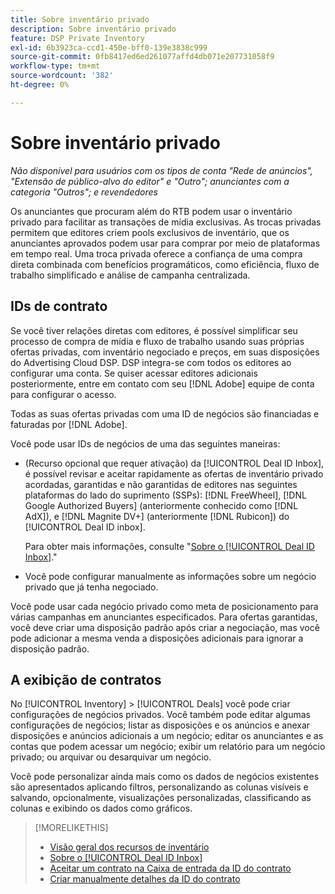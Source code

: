 ```yaml
---
title: Sobre inventário privado
description: Sobre inventário privado
feature: DSP Private Inventory
exl-id: 6b3923ca-ccd1-450e-bff0-139e3838c999
source-git-commit: 0fb8417ed6ed261077affd4db071e207731058f9
workflow-type: tm+mt
source-wordcount: '382'
ht-degree: 0%

---
```


# Sobre inventário privado

*Não disponível para usuários com os tipos de conta &quot;Rede de anúncios&quot;, &quot;Extensão de público-alvo do editor&quot; e &quot;Outro&quot;; anunciantes com a categoria &quot;Outros&quot;; e revendedores*

Os anunciantes que procuram além do RTB podem usar o inventário privado para facilitar as transações de mídia exclusivas. As trocas privadas permitem que editores criem pools exclusivos de inventário, que os anunciantes aprovados podem usar para comprar por meio de plataformas em tempo real. Uma troca privada oferece a confiança de uma compra direta combinada com benefícios programáticos, como eficiência, fluxo de trabalho simplificado e análise de campanha centralizada.

## IDs de contrato

Se você tiver relações diretas com editores, é possível simplificar seu processo de compra de mídia e fluxo de trabalho usando suas próprias ofertas privadas, com inventário negociado e preços, em suas disposições do Advertising Cloud DSP. DSP integra-se com todos os editores ao configurar uma conta. Se quiser acessar editores adicionais posteriormente, entre em contato com seu [!DNL Adobe] equipe de conta para configurar o acesso. <!-- + sentence from Ramey? (no longer here) about how we certify the publishers -->

Todas as suas ofertas privadas com uma ID de negócios são financiadas e faturadas por [!DNL Adobe].

Você pode usar IDs de negócios de uma das seguintes maneiras:

* (Recurso opcional que requer ativação) da [!UICONTROL Deal ID Inbox], é possível revisar e aceitar rapidamente as ofertas de inventário privado acordadas, garantidas e não garantidas de editores nas seguintes plataformas do lado do suprimento (SSPs): [!DNL FreeWheel], [!DNL Google Authorized Buyers] (anteriormente conhecido como [!DNL AdX]), e [!DNL Magnite DV+] (anteriormente [!DNL Rubicon]) do [!UICONTROL Deal ID inbox].

   Para obter mais informações, consulte &quot;[Sobre o [!UICONTROL Deal ID Inbox]](deal-id-inbox-about.md).&quot;

* Você pode configurar manualmente as informações sobre um negócio privado que já tenha negociado.

Você pode usar cada negócio privado como meta de posicionamento para várias campanhas em anunciantes especificados. Para ofertas garantidas, você deve criar uma disposição padrão após criar a negociação, mas você pode adicionar a mesma venda a disposições adicionais para ignorar a disposição padrão.

## A exibição de contratos

No [!UICONTROL Inventory] > [!UICONTROL Deals] você pode criar configurações de negócios privados. Você também pode editar algumas configurações de negócios; listar as disposições e os anúncios e anexar disposições e anúncios adicionais a um negócio; editar os anunciantes e as contas que podem acessar um negócio; exibir um relatório para um negócio privado; ou arquivar ou desarquivar um negócio.<!-- ; or edit the attribute tags for a deal -->

Você pode personalizar ainda mais como os dados de negócios existentes são apresentados aplicando filtros, personalizando as colunas visíveis e salvando, opcionalmente, visualizações personalizadas, classificando as colunas e exibindo os dados como gráficos.

>[!MORELIKETHIS]
>
>* [Visão geral dos recursos de inventário](/help/dsp/inventory/inventory-overview.md)
>* [Sobre o [!UICONTROL Deal ID Inbox]](/help/dsp/inventory/deal-id-inbox-about.md)
>* [Aceitar um contrato na Caixa de entrada da ID do contrato](deal-id-inbox-accept.md)
>* [Criar manualmente detalhes da ID do contrato](deal-id-create.md)

